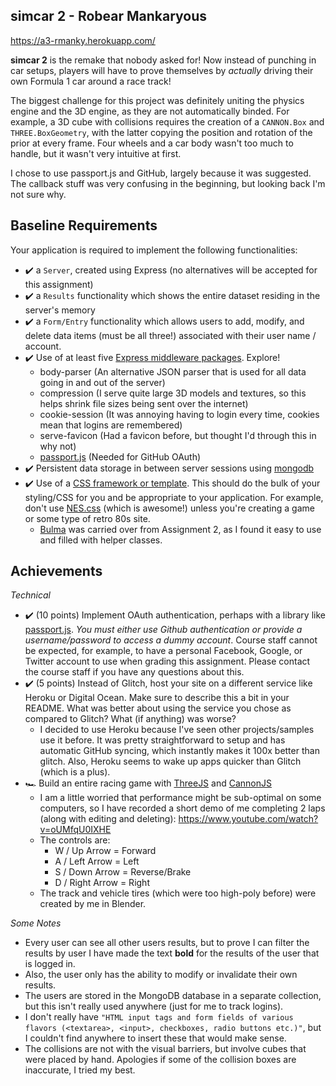 ## simcar 2 - Robear Mankaryous

https://a3-rmanky.herokuapp.com/

**simcar 2** is the remake that nobody asked for! Now instead of punching in 
car setups, players will have to prove themselves by *actually* driving 
their own Formula 1 car around a race track!

The biggest challenge for this project was definitely uniting the physics engine and the 3D engine, as they are not automatically binded.
For example, a 3D cube with collisions requires the creation of a `CANNON.Box` and `THREE.BoxGeometry`, with the latter copying the position and rotation
of the prior at every frame. Four wheels and a car body wasn't too much to handle, but it wasn't very intuitive at first.

I chose to use passport.js and GitHub, largely because it was suggested. The callback stuff was very confusing in the beginning, but looking back I'm not sure why.

Baseline Requirements
---

Your application is required to implement the following functionalities:

- ✔️ a `Server`, created using Express (no alternatives will be accepted for this assignment)
- ✔️ a `Results` functionality which shows the entire dataset residing in the server's memory
- ✔️ a `Form/Entry` functionality which allows users to add, modify, and delete data items (must be all three!) associated with their user name / account.
- ✔️ Use of at least five [Express middleware packages](https://expressjs.com/en/resources/middleware.html). Explore! 
    - body-parser (An alternative JSON parser that is used for all data going in and out of the server)
    - compression (I serve quite large 3D models and textures, so this helps shrink file sizes being sent over the internet)
    - cookie-session (It was annoying having to login every time, cookies mean that logins are remembered)
    - serve-favicon (Had a favicon before, but thought I'd through this in why not)
    - [passport.js](http://www.passportjs.org/) (Needed for GitHub OAuth)
- ✔️ Persistent data storage in between server sessions using [mongodb](https://www.mongodb.com/cloud/atlas)
- ✔️ Use of a [CSS framework or template](https://github.com/troxler/awesome-css-frameworks). This should do the bulk of your styling/CSS for you and be appropriate to your application. For example, don't use [NES.css](https://nostalgic-css.github.io/NES.css/) (which is awesome!) unless you're creating a game or some type of retro 80s site.
    - [Bulma](https://bulma.io/) was carried over from Assignment 2, as I found it easy to use and filled with helper classes.

Achievements
---

*Technical*
- ✔️ (10 points) Implement OAuth authentication, perhaps with a library like [passport.js](http://www.passportjs.org/). *You must either use Github authentication or provide a username/password to access a dummy account*. Course staff cannot be expected, for example, to have a personal Facebook, Google, or Twitter account to use when grading this assignment. Please contact the course staff if you have any questions about this.
- ✔️ (5 points) Instead of Glitch, host your site on a different service like Heroku or Digital Ocean. Make sure to describe this a bit in your README. What was better about using the service you chose as compared to Glitch? What (if anything) was worse?
    - I decided to use Heroku because I've seen other projects/samples use it before. It was pretty straightforward to setup and has automatic GitHub syncing, which 
    instantly makes it 100x better than glitch. Also, Heroku seems to wake up apps quicker than Glitch (which is a plus).
- 🏎️ Build an entire racing game with [ThreeJS](https://threejs.org/) and [CannonJS](https://schteppe.github.io/cannon.js/)
    - I am a little worried that performance might be sub-optimal on some computers,
    so I have recorded a short demo of me completing 2 laps (along with editing and deleting): https://www.youtube.com/watch?v=oUMfqU0IXHE
    - The controls are:
        - W / Up Arrow = Forward
        - A / Left Arrow = Left
        - S / Down Arrow = Reverse/Brake
        - D / Right Arrow = Right
    - The track and vehicle tires (which were too high-poly before) were created by me in Blender.

*Some Notes*
- Every user can see all other users results, but to prove I can filter the results by user I have made the text **bold**
for the results of the user that is logged in.
- Also, the user only has the ability to modify or invalidate their own results.
- The users are stored in the MongoDB database in a separate collection, but this isn't really used anywhere (just for me to track logins).
- I don't really have `"HTML input tags and form fields of various flavors (<textarea>, <input>, checkboxes, radio buttons etc.)"`, but I couldn't
    find anywhere to insert these that would make sense.
- The collisions are not with the visual barriers, but involve cubes that were placed by hand.
Apologies if some of the collision boxes are inaccurate, I tried my best.
